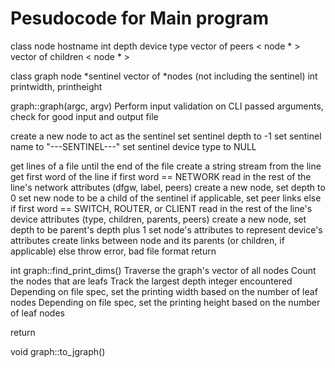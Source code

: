 # Pesudocode for Main program

class node
  hostname
  int depth
  device type
  vector of peers < node * >
  vector of children < node * >

class graph
  node *sentinel
  vector of *nodes (not including the sentinel)
  int printwidth, printheight

graph::graph(argc, argv)
  Perform input validation on CLI passed arguments, check for good input and output file

  create a new node to act as the sentinel
  set sentinel depth to -1
  set sentinel name to "---SENTINEL---"
  set sentinel device type to NULL
  
  get lines of a file until the end of the file
    create a string stream from the line
    get first word of the line
    if first word == NETWORK
      read in the rest of the line's network attributes (dfgw, label, peers)
      create a new node, set depth to 0
      set new node to be a child of the sentinel
      if applicable, set peer links
    else if first word == SWITCH, ROUTER, or CLIENT
      read in the rest of the line's device attributes (type, children, parents, peers)
      create a new node, set depth to be parent's depth plus 1
      set node's attributes to represent device's attributes
      create links between node and its parents (or children, if applicable)
    else
      throw error, bad file format
  return

int graph::find_print_dims()
  Traverse the graph's vector of all nodes
    Count the nodes that are leafs
    Track the largest depth integer encountered
  Depending on file spec, set the printing width based on the number of leaf nodes
  Depending on file spec, set the printing height based on the number of leaf nodes

  return

void graph::to_jgraph()
  
